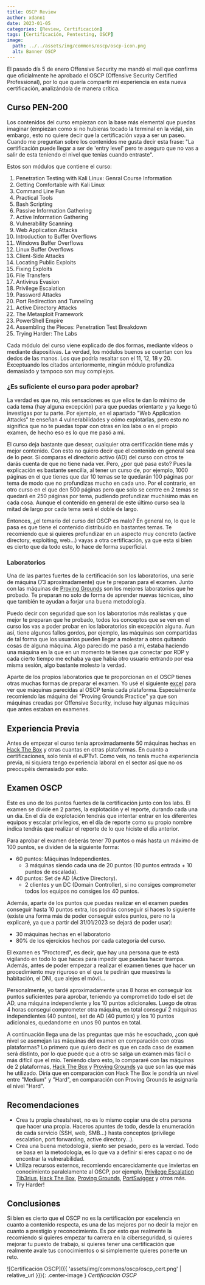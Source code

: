 ```yaml
---
title: OSCP Review
author: xdann1
date: 2023-01-05
categories: [Review, Certificación]
tags: [Certificación, Pentesting, OSCP]
image:
  path: ../../assets/img/commons/oscp/oscp-icon.png
  alt: Banner OSCP
---
```


El pasado día 5 de enero Offensive Security me mandó el mail que confirma que oficialmente he aprobado el OSCP (Offensive Security Certified Professional), por lo que quería compartir mi experiencia en esta nueva certificación, analizándola de manera crítica.

## Curso PEN-200

Los contenidos del curso empiezan con la base más elemental que puedas imaginar (empiezan como si no hubieras tocado la terminal en la vida), sin embargo, esto no quiere decir que la certificación vaya a ser un paseo. Cuando me preguntan sobre los contenidos me gusta decir esta frase: "La certificación puede llegar a ser de 'entry level' pero te aseguro que no vas a salir de esta teniendo el nivel que tenías cuando entraste".

Estos son módulos que contiene el curso:

1. Penetration Testing with Kali Linux: Genral Course Information
2. Getting Comfortable with Kali Linux
3. Command Line Fun
4. Practical Tools
5. Bash Scripting
6. Passive Information Gathering
7. Active Information Gathering
8. Vulnerability Scanning
9. Web Application Attacks
10. Introduction to Buffer Overflows
11. Windows Buffer Overflows
12. Linux Buffer Overflows
13. Client-Side Attacks
14. Locating Public Exploits
15. Fixing Exploits
16. File Transfers
17. Antivirus Evasion
18. Privilege Escalation
19. Password Attacks
20. Port Redirection and Tunneling
21. Active Directory Attacks
22. The Metasploit Framework
23. PowerShell Empire
24. Assembling the Pieces: Penetration Test Breakdown
25. Trying Harder: The Labs

Cada módulo del curso viene explicado de dos formas, mediante vídeos o mediante diapositivas. La verdad, los módulos buenos se cuentan con los dedos de las manos. Los que podría resaltar son el 11, 12, 18 y 20. Exceptuando los citados anteriormente, ningún módulo profundiza demasiado y tampoco son muy complejos.

<h3 data-toc-skip>¿Es suficiente el curso para poder aprobar?</h3> 

La verdad es que no, mis sensaciones es que ellos te dan lo mínimo de cada tema (hay alguna excepción) para que puedas orientarte y ya luego tú investigas por tu parte. Por ejemplo, en el apartado "Web Application Attacks" te enseñan 4 vulnerabilidades y cómo explotarlas, pero esto no significa que no te puedas topar con otras en los labs o en el propio examen, de hecho eso es lo que me pasó a mi.

El curso deja bastante que desear, cualquier otra certificación tiene más y mejor contenido. Con esto no quiero decir que el contenido en general sea de lo peor. Si comparas el directorio activo (AD) del curso con otros te darás cuenta de que no tiene nada ver. Pero, ¿por qué pasa esto? Pues la explicación es bastante sencilla, al tener un curso de, por ejemplo, 1000 páginas en el que tienes que dar 10 temas se te quedarán 100 páginas por tema de modo que no profundizas mucho en cada uno. Por el contrario, en otro curso en el que den 500 páginas pero que solo se centre en 2 temas se quedará en 250 páginas por tema, pudiendo profundizar muchisimo más en cada cosa. Aunque el contenido en general de este último curso sea la mitad de largo por cada tema será el doble de largo.

Entonces, ¿el temario del curso del OSCP es malo? En general no, lo que le pasa es que tiene el contenido distribuido en bastantes temas. Te recomiendo que si quieres profundizar en un aspecto muy concreto (active directory, exploiting, web...) vayas a otra certificación, ya que esta si bien es cierto que da todo esto, lo hace de forma superficial.

<h3 data-toc-skip>Laboratorios</h3> 

Una de las partes fuertes de la certificación son los laboratorios, una serie de máquina (73 aproximadamente) que te preparan para el examen. Junto con las máquinas de [Proving Grounds](https://www.offensive-security.com/labs/individual/) son los mejores laboratorios que he probado.  Te preparan no solo de forma de aprender nuevas técnicas, sino que también te ayudan a forjar una buena metodología.

Puedo decir con seguridad que son los laboratorios más realistas y que mejor te preparan que he probado, todos los conceptos que se ven en el curso los vas a poder probar en los laboratorios sin excepción alguna. Aun así, tiene algunos fallos gordos, por ejemplo, las máquinas son compartidas de tal forma que los usuarios pueden llegar a molestar a otros quitando cosas de alguna máquina. Algo parecido me pasó a mí, estaba haciendo una máquina en la que en un momento te tienes que conectar por RDP y cada cierto tiempo me echaba ya que había otro usuario entrando por esa misma sesión, algo bastante molesto la verdad.

Aparte de los propios laboratorios que te proporcionan en el OSCP tienes otras muchas formas de preparar el examen. Yo usé el siguiente [excel](https://docs.google.com/spreadsheets/u/1/d/1dwSMIAPIam0PuRBkCiDI88pU3yzrqqHkDtBngUHNCw8/htmlview#) para ver que máquinas parecidas al OSCP tenía cada plataforma. Especialmente recomiendo las máquina del "Proving Grounds Practice" ya que son máquinas creadas por Offensive Security, incluso hay algunas máquinas que antes estaban en examenes.

## Experiencia Previa 

Antes de empezar el curso tenía aproximadamente 50 máquinas hechas en [Hack The Box](https://www.hackthebox.com/) y otras cuantas en otras plataformas. En cuanto a certificaciones, solo tenía el eJPTv1. Como veis, no tenía mucha experiencia previa, ni siquiera tengo experiencia laboral en el sector así que no os preocupéis demasiado por esto.

## Examen OSCP

Este es uno de los puntos fuertes de la certificación junto con los labs. El examen se divide en 2 partes, la explotación y el reporte, durando cada una un día. En el día de explotación tendrás que intentar entrar en los diferentes equipos y escalar privilegios, en el día de reporte como su propio nombre indica tendrás que realizar el reporte de lo que hiciste el día anterior.

Para aprobar el examen deberás tener 70 puntos o más hasta un máximo de 100 puntos, se dividen de la siguiente forma:

- 60 puntos: Máquinas Independientes.
  - 3 máquinas siendo cada una de 20 puntos (10 puntos entrada + 10 puntos de escalada).
- 40 puntos: Set de AD (Active Directory).
  - 2 clientes y un DC (Domain Controller), si no consiges comprometer todos los equipos no consiges los 40 puntos.

Además, aparte de los puntos que puedas realizar en el examen puedes conseguir hasta 10 puntos extra, los podrás conseguir si haces lo siguiente (existe una forma más de poder conseguir estos puntos, pero no la explicaré, ya que a partir del 31/01/2023 se dejará de poder usar):

- 30 máquinas hechas en el laboratorio
- 80% de los ejercicios hechos por cada categoría del curso.

El examen es "Proctored", es decir, que hay una persona que te está vigilando en todo lo que haces para impedir que puedas hacer trampa. Además, antes de poder empezar a realizar el examen tienes que hacer un procedimiento muy riguroso en el que te pedirán que muestres la habitación, el DNI, que alejes el móvil...

Personalmente, yo tardé aproximadamente unas 8 horas en conseguir los puntos suficientes para aprobar, teniendo ya comprometido todo el set de AD, una máquina independiente y los 10 puntos adicionales. Luego de otras 4 horas conseguí comprometer otra máquina, en total conseguí 2 máquinas independientes (40 puntos), set de AD (40 puntos) y los 10 puntos adicionales, quedandome en unos 90 puntos en total.

A continuación llega una de las preguntas que más he escuchado, ¿con qué nivel se asemejan las máquinas del examen en comparación con otras plataformas? Lo primero que quiero decir es que en cada caso de examen será distinto, por lo que puede que a otro se salga un examen más fácil o más difícil que el mío. Teniendo claro esto, lo compararé con las máquinas de 2 plataformas, [Hack The Box](https://www.hackthebox.com/) y [Proving Grounds](https://www.offensive-security.com/labs/individual/) ya que son las que más he utilizado. Diría que en comparación con Hack The Box le pondría un nivel entre "Medium" y "Hard", en comparación con Proving Grounds le asignaría el nivel "Hard".

## Recomendaciones

- Crea tu propia cheatsheet, no es lo mismo copiar una de otra persona que hacer una propia. Haceros apuntes de todo, desde la enumeración de cada servicio (SSH, web, SMB...) hasta conceptos (privilege escalation, port forwarding, active directory...). 
- Crea una buena metodología, siento ser pesado, pero es la verdad. Todo se basa en la metodología, es lo que va a definir si eres capaz o no de encontrar la vulnerabilidad. 
- Utiliza recursos externos, recomiendo encarecidamente que inviertas en conocimiento paralelamente al OSCP, por ejemplo, [Privilege Escalation Tib3rius](https://courses.tib3rius.com/), [Hack The Box](https://www.hackthebox.com/), [Proving Grounds](https://www.offensive-security.com/labs/individual/), [PortSwigger](https://portswigger.net/) y otros más.
- Try Harder!

## Conclusiones

Si bien es cierto que el OSCP no es la certificación por excelencia en cuanto a contenido respecta, es una de las mejores por no decir la mejor en cuanto a prestigio y reconocimiento. Es por esto que realmente la recomiendo si quieres empezar tu carrera en la ciberseguridad, si quieres mejorar tu puesto de trabajo, si quieres tener una certificación que realmente avale tus conocimientos o si simplemente quieres ponerte un reto.

![Certificación OSCP]({{ 'assets/img/commons/oscp/oscp_cert.png' | relative_url }}){: .center-image }
_Certificación OSCP_
